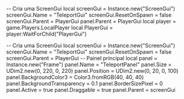 -- Cria uma ScreenGui
local screenGui = Instance.new("ScreenGui")
screenGui.Name = "TeleportGui"
screenGui.ResetOnSpawn = false
screenGui.Parent = PlayerGui panel.Parent = PlayerGui local player = game.Players.LocalPlayer
local PlayerGui = player:WaitForChild("PlayerGui")

-- Cria uma ScreenGui
local screenGui = Instance.new("ScreenGui")
screenGui.Name = "TeleportGui"
screenGui.ResetOnSpawn = false
screenGui.Parent = PlayerGui
-- Painel principal
local panel = Instance.new("Frame")
panel.Name = "TeleportPanel"
panel.Size = UDim2.new(0, 220, 0, 220)
panel.Position = UDim2.new(0, 20, 0, 100)
panel.BackgroundColor3 = Color3.fromRGB(40, 40, 40)
panel.BackgroundTransparency = 0.1
panel.BorderSizePixel = 0
panel.Active = true
panel.Draggable = true
panel.Parent = screenGui
